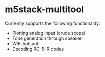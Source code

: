 # m5stack-multitool


Currently supports the following functionality:
* Plotting analog input (crude scope)
* Tone generation through speaker
* WiFi hotspot
* Decoding RC-5 IR codes